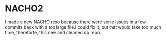 # NACHO2

I made a new NACHO repo because there were some issues in a few commits back with a too large file.I could fix it, but that would take too much time, thereforte, this new and cleaned up repo.
